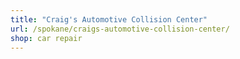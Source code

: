 ```yaml
---
title: "Craig's Automotive Collision Center"
url: /spokane/craigs-automotive-collision-center/
shop: car repair
---
```


